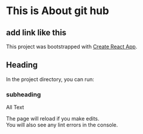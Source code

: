 
# This is About git hub


## add link like this 
This project was bootstrapped with [Create React App](https://github.com/facebook/create-react-app).



## Heading

In the project directory, you can run:

### subheading

All Text

The page will reload if you make edits.\
You will also see any lint errors in the console.

